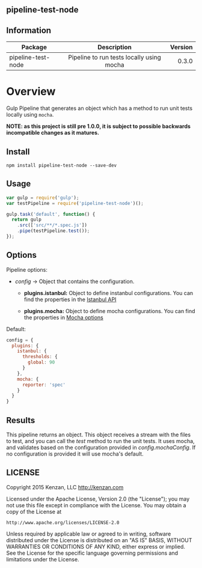 ## pipeline-test-node

## Information

| Package       | Description   | Version|
| ------------- |:-------------:| -----:|
| pipeline-test-node| Pipeline to run tests locally using mocha | 0.3.0 |

# Overview

Gulp Pipeline that generates an object which has a method to run unit tests locally using `mocha`.

**NOTE: as this project is still pre 1.0.0, it is subject to possible backwards incompatible changes as it matures.**

## Install

`npm install pipeline-test-node --save-dev`

## Usage
```javascript
var gulp = require('gulp');
var testPipeline = require('pipeline-test-node')();

gulp.task('default', function() {
  return gulp
    .src(['src/**/*.spec.js'])
    .pipe(testPipeline.test());
});
```

## Options

Pipeline options:
* _config_ -> Object that contains the configuration.

    + __plugins.istanbul:__ Object to define instanbul configurations. You can find the properties in the [Istanbul API](https://github.com/SBoudrias/gulp-istanbul#api)

    + __plugins.mocha:__ Object to define mocha configurations. You can find the properties in [Mocha options](http://mochajs.org/#usage)


Default:
```javascript
config = {
  plugins: {
    istanbul: {
      thresholds: {
        global: 90
      }
    },
    mocha: {
      reporter: 'spec'
    }
  }
}
```

## Results

  This pipeline returns an object. This object receives a stream with the files to test, and you can call the _test_ method to run the unit tests. It uses mocha, and validates based on the configuration provided in _config.mochaConfig_. If no configuration is provided it will use mocha's default.  


## LICENSE
Copyright 2015 Kenzan, LLC <http://kenzan.com>

Licensed under the Apache License, Version 2.0 (the "License");
you may not use this file except in compliance with the License.
You may obtain a copy of the License at

    http://www.apache.org/licenses/LICENSE-2.0

Unless required by applicable law or agreed to in writing, software
distributed under the License is distributed on an "AS IS" BASIS,
WITHOUT WARRANTIES OR CONDITIONS OF ANY KIND, either express or implied.
See the License for the specific language governing permissions and
limitations under the License.
